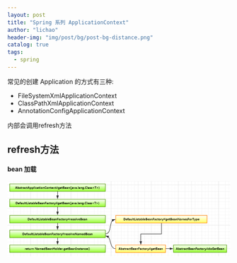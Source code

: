 ```yaml
---
layout: post
title: "Spring 系列 ApplicationContext"
author: "lichao"
header-img: "img/post/bg/post-bg-distance.png"
catalog: true
tags:
  - spring
---
```


常见的创建 Application 的方式有三种:
* FileSystemXmlApplicationContext
* ClassPathXmlApplicationContext
* AnnotationConfigApplicationContext

内部会调用refresh方法
## refresh方法

#### bean 加载
![dubbo](/img/spring/4.png)